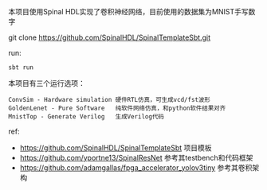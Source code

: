 本项目使用Spinal HDL实现了卷积神经网络，目前使用的数据集为MNIST手写数字

git clone https://github.com/SpinalHDL/SpinalTemplateSbt.git

run:

    sbt run

本项目有三个运行选项：

    ConvSim - Hardware simulation 硬件RTL仿真，可生成vcd/fst波形
    GoldenLenet - Pure Software   纯软件网络仿真，和python软件结果对齐
    MnistTop - Generate Verilog   生成Verilog代码

ref:

- https://github.com/SpinalHDL/SpinalTemplateSbt 项目模板
- https://github.com/yportne13/SpinalResNet 参考其testbench和代码框架
- https://github.com/adamgallas/fpga_accelerator_yolov3tiny 参考其卷积架构

